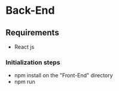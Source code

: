 # Back-End

## Requirements

 - React js

### Initialization steps

 - npm install on the "Front-End" directory
 - npm run
